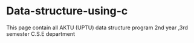 # Data-structure-using-c
This page contain all AKTU (UPTU) data structure program 2nd year ,3rd semester C.S.E department

